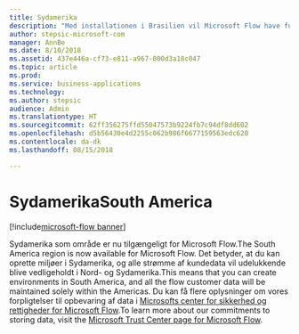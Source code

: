 ```yaml
---
title: Sydamerika
description: "Med installationen i Brasilien vil Microsoft Flow have fuld paritet med alle Dynamics 365-områder."
author: stepsic-microsoft-com
manager: AnnBe
ms.date: 8/10/2018
ms.assetid: 437e446a-cf73-e811-a967-000d3a18c047
ms.topic: article
ms.prod: 
ms.service: business-applications
ms.technology: 
ms.author: stepsic
audience: Admin
ms.translationtype: HT
ms.sourcegitcommit: 62ff356275ffd55047573b9224fb7c94df8dd602
ms.openlocfilehash: d5b56430e4d2255c062b986f6677159563edc620
ms.contentlocale: da-dk
ms.lasthandoff: 08/15/2018

---
```

# <a name="south-america"></a><span data-ttu-id="25356-103">Sydamerika</span><span class="sxs-lookup"><span data-stu-id="25356-103">South America</span></span>

[!include[microsoft-flow banner](../includes/microsoft-flow.md)]




<span data-ttu-id="25356-104">Sydamerika som område er nu tilgængeligt for Microsoft Flow.</span><span class="sxs-lookup"><span data-stu-id="25356-104">The South America region is now available for Microsoft Flow.</span></span> <span data-ttu-id="25356-105">Det betyder, at du kan oprette miljøer i Sydamerika, og alle strømme af kundedata vil udelukkende blive vedligeholdt i Nord- og Sydamerika.</span><span class="sxs-lookup"><span data-stu-id="25356-105">This means that you can create environments in South America, and all the flow customer data will be maintained solely within the Americas.</span></span> <span data-ttu-id="25356-106">Du kan få flere oplysninger om vores forpligtelser til opbevaring af data i [Microsofts center for sikkerhed og rettigheder for Microsoft Flow](https://www.microsoft.com/en-us/TrustCenter/CloudServices/business-application-platform/data-location).</span><span class="sxs-lookup"><span data-stu-id="25356-106">To learn more about our commitments to storing data, visit the [Microsoft Trust Center page for Microsoft Flow](https://www.microsoft.com/en-us/TrustCenter/CloudServices/business-application-platform/data-location).</span></span>

